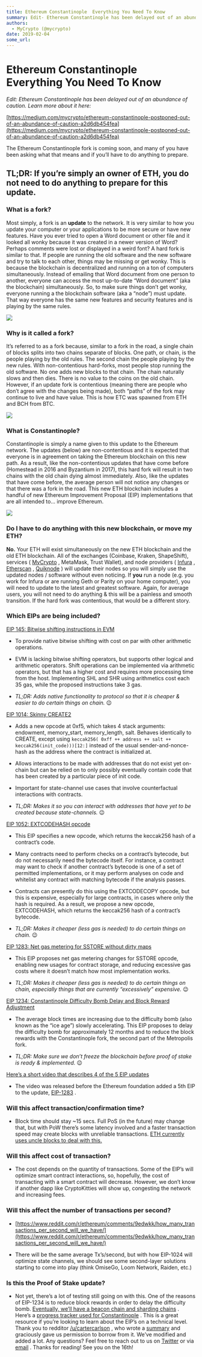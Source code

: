 ```yaml
---
title: Ethereum Constantinople  Everything You Need To Know
summary: Edit- Ethereum Constantinople has been delayed out of an abundance of caution. Learn more about it here- https-//medium.com/mycrypto/ethereum-constantinople-postponed-out-of-an-abundance-of-caution-a2d6db454fea The Ethereum Constantinople fork is coming soon, and many of you have been asking what that means and if you’ll have to do anything to prepare. TL;DR- If you’re simply an owner of ETH, you do not need to do anything to prepare for this update. What is a fork? Most simply, a fork is an upd
authors:
  - MyCrypto (@mycrypto)
date: 2019-02-04
some_url: 
---
```


# Ethereum Constantinople  Everything You Need To Know

 
_Edit: Ethereum Constantinople has been delayed out of an abundance of caution. Learn more about it here:_
  
[https://medium.com/mycrypto/ethereum-constantinople-postponed-out-of-an-abundance-of-caution-a2d6db454fea](https://medium.com/mycrypto/ethereum-constantinople-postponed-out-of-an-abundance-of-caution-a2d6db454fea)
 
The Ethereum Constantinople fork is coming soon, and many of you have been asking what that means and if you’ll have to do anything to prepare.

## TL;DR: If you’re simply an owner of ETH, you do not need to do anything to prepare for this update.

### What is a fork?
Most simply, a fork is an 
**update**
 to the network. It is very similar to how you update your computer or your applications to be more secure or have new features.
Have you ever tried to open a Word document or other file and it looked all wonky because it was created in a newer version of Word? Perhaps comments were lost or displayed in a weird font? A hard fork is similar to that. If people are running the old software and the new software and try to talk to each other, things may be missing or get wonky.
This is because the blockchain is decentralized and running on a ton of computers simultaneously. Instead of emailing that Word document from one person to another, everyone can access the most up-to-date “Word document” (aka the blockchain) simultaneously.
So, to make sure things don’t get wonky, everyone running a the blockchain software (aka a “node”) must update. That way everyone has the same new features and security features and is playing by the same rules.

![](https://api.beta.kauri.io:443/ipfs/QmSbC12ETgBrGMB4QtHqH1ouoesQszuK3FdVkhwQiYGszb)


### Why is it called a fork?
It’s referred to as a fork because, similar to a fork in the road, a single chain of blocks splits into two chains separate of blocks. One path, or chain, is the people playing by the old rules. The second chain the people playing by the new rules.
With non-contentious hard-forks, most people stop running the old software. No one adds new blocks to that chain. The chain naturally slows and then dies. There is no value to the coins on the old chain.
However, if an update fork is contentious (meaning there are people who don’t agree with the changes being made), both “paths” of the fork may continue to live and have value. This is how ETC was spawned from ETH and BCH from BTC.

![](https://api.beta.kauri.io:443/ipfs/QmdvkbkXJRKPUKy5vmDHy8hzZ2cJefrkoCiGCgSxdGgGLp)


### What is Constantinople?
Constantinople is simply a name given to this update to the Ethereum network. The updates (below) are non-contentious and it is expected that everyone is in agreement on taking the Ethereum blockchain on this new path.
As a result, like the non-contentious updates that have come before (Homestead in 2016 and Byzantium in 2017), this hard fork will result in two chains with the old chain dying almost immediately. Also, like the updates that have come before, the average person will not notice any changes or that there was a fork in the road.
This new ETH blockchain includes a handful of new Ethereum Improvement Proposal (EIP) implementations that are all intended to… improve Ethereum.

![](https://api.beta.kauri.io:443/ipfs/QmfE65uhwZftSknAcYJ5waicijjSc9VTSJ5F4bjFLuzpR5)


### Do I have to do anything with this new blockchain, or move my ETH?
 
**No.**
 Your ETH will exist simultaneously on the new ETH blockchain and the old ETH blockchain. All of the exchanges (Coinbase, Kraken, ShapeShift), services ( 
[MyCrypto](https://www.mycrypto.com)
 , MetaMask, Trust Wallet), and node providers ( 
[Infura](https://infura.io/)
 , 
[Etherscan](https://etherscan.io)
 , 
[Quiknode](https://quiknode.io/)
 ) will update their nodes so you will simply use the updated nodes / software without even noticing.
If 
**you**
 run a node (e.g. you work for Infura or are running Geth or Parity on your home computer), you will need to update to the latest and greatest software. Again, for average users, you will not need to do anything & this will be a painless and smooth transition.
If the hard fork was contentious, that would be a different story.

### Which EIPs are being included?
 
[EIP 145: Bitwise shifting instructions in EVM](https://eips.ethereum.org/EIPS/eip-145)
 



 * To provide native bitwise shifting with cost on par with other arithmetic operations.

 * EVM is lacking bitwise shifting operators, but supports other logical and arithmetic operators. Shift operations can be implemented via arithmetic operators, but that has a higher cost and requires more processing time from the host. Implementing SHL and SHR using arithmetics cost each 35 gas, while the proposed instructions take 3 gas.

 *  _TL;DR: Adds native functionality to protocol so that it is cheaper & easier to do certain things on chain._ 😉
 
[EIP 1014: Skinny CREATE2](https://eips.ethereum.org/EIPS/eip-1014)
 



 * Adds a new opcode at 0xf5, which takes 4 stack arguments: endowment, memory_start, memory_length, salt. Behaves identically to CREATE, except using `keccak256( 0xff ++ address ++ salt ++ keccak256(init_code)))[12:]` instead of the usual sender-and-nonce-hash as the address where the contract is initialized at.

 * Allows interactions to be made with addresses that do not exist yet on-chain but can be relied on to only possibly eventually contain code that has been created by a particular piece of init code.

 * Important for state-channel use cases that involve counterfactual interactions with contracts.

 *  _TL;DR: Makes it so you can interact with addresses that have yet to be created because state-channels._ 😉
 
[EIP 1052: EXTCODEHASH opcode](https://eips.ethereum.org/EIPS/eip-1052)
 



 * This EIP specifies a new opcode, which returns the keccak256 hash of a contract’s code.

 * Many contracts need to perform checks on a contract’s bytecode, but do not necessarily need the bytecode itself. For instance, a contract may want to check if another contract’s bytecode is one of a set of permitted implementations, or it may perform analyses on code and whitelist any contract with matching bytecode if the analysis passes.

 * Contracts can presently do this using the EXTCODECOPY opcode, but this is expensive, especially for large contracts, in cases where only the hash is required. As a result, we propose a new opcode, EXTCODEHASH, which returns the keccak256 hash of a contract’s bytecode.

 *  _TL;DR: Makes it cheaper (less gas is needed) to do certain things on chain._ 😉
 
[EIP 1283: Net gas metering for SSTORE without dirty maps](https://eips.ethereum.org/EIPS/eip-1283)
 



 * This EIP proposes net gas metering changes for SSTORE opcode, enabling new usages for contract storage, and reducing excessive gas costs where it doesn’t match how most implementation works.

 *  _TL;DR: Makes it cheaper (less gas is needed) to do certain things on chain, especially things that are currently “excessively” expensive._ 😉
 
[EIP 1234: Constantinople Difficulty Bomb Delay and Block Reward Adjustment](https://eips.ethereum.org/EIPS/eip-1234)
 



 * The average block times are increasing due to the difficulty bomb (also known as the “ice age”) slowly accelerating. This EIP proposes to delay the difficulty bomb for approximately 12 months and to reduce the block rewards with the Constantinople fork, the second part of the Metropolis fork.

 *  _TL;DR: Make sure we don’t freeze the blockchain before proof of stake is ready & implemented._ 😉
 
[Here’s a short video that describes 4 of the 5 EIP updates](https://www.youtube.com/watch?v=rfg408lSAj0)
 



 * The video was released before the Ethereum foundation added a 5th EIP to the update, [EIP-1283](https://github.com/ethereum/EIPs/blob/master/EIPS/eip-1283.md) .

### Will this affect transaction/confirmation time?



 * Block time should stay ~15 secs. Full PoS (in the future) may change that, but with PoW there’s some latency involved and a faster transaction speed may create blocks with unreliable transactions. [ETH currently uses uncle blocks to deal with this.](https://forum.ethereum.org/discussion/2262/eli5-whats-an-uncle-in-ethereum-mining) 

### Will this affect cost of transaction?



 * The cost depends on the quantity of transactions. Some of the EIP’s will optimize smart contract interactions, so, hopefully, the cost of transacting with a smart contract will decrease. However, we don’t know if another dapp like CryptoKitties will show up, congesting the network and increasing fees.

### Will this affect the number of transactions per second?



 *  [https://www.reddit.com/r/ethereum/comments/9edwkk/how_many_transactions_per_second_will_we_have/](https://www.reddit.com/r/ethereum/comments/9edwkk/how_many_transactions_per_second_will_we_have/) 

 * There will be the same average Tx’s/second, but with how EIP-1024 will optimize state channels, we should see some second-layer solutions starting to come into play (think OmiseGo, Loom Network, Raiden, etc.)

### Is this the Proof of Stake update?



 * Not yet, there’s a lot of testing still going on with this. One of the reasons of EIP-1234 is to reduce block rewards in order to delay the difficulty bomb. [Eventually, we’ll have a beacon chain and sharding chains](https://www.mangoresearch.co/ethereum-casper-v2-beacon-chain-sharding-explained-simply/) .
Here’s a 
[progress tracker used for Constantinople](https://github.com/ethereum/pm/wiki/Constantinople-Progress-Tracker)
 . This is a great resource if you’re looking to learn about the EIP’s on a technical level.
Thank you to redditor 
[/u/cartercarlson](https://old.reddit.com/user/cartercarlson)
 , who wrote a 
[summary](https://old.reddit.com/r/ethereum/comments/abv70c/heres_a_summary_of_the_constantinople_update/)
 and graciously gave us permission to borrow from it. We’ve modified and added a lot.
Any questions? Feel free to reach out to us on 
[Twitter](https://www.twitter.com/mycrypto)
 or via 
[email](mailto:support@mycrypto.com)
 .
Thanks for reading! See you on the 16th!
